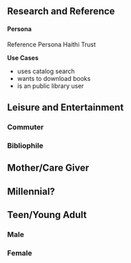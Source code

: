 ## Research and Reference
#### Persona
Reference Persona Haithi Trust

**Use Cases**
* uses catalog search
* wants to download books
* is an public library user

## Leisure and Entertainment
### Commuter

### Bibliophile

## Mother/Care Giver

## Millennial?

## Teen/Young Adult

### Male

### Female






